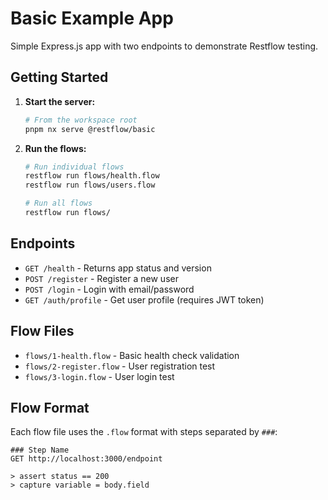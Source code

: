 # Basic Example App

Simple Express.js app with two endpoints to demonstrate Restflow testing.

## Getting Started

1. **Start the server:**
   ```bash
   # From the workspace root
   pnpm nx serve @restflow/basic
   ```

2. **Run the flows:**
   ```bash
   # Run individual flows
   restflow run flows/health.flow
   restflow run flows/users.flow

   # Run all flows
   restflow run flows/
   ```

## Endpoints

- `GET /health` - Returns app status and version
- `POST /register` - Register a new user
- `POST /login` - Login with email/password
- `GET /auth/profile` - Get user profile (requires JWT token)

## Flow Files

- `flows/1-health.flow` - Basic health check validation
- `flows/2-register.flow` - User registration test
- `flows/3-login.flow` - User login test

## Flow Format

Each flow file uses the `.flow` format with steps separated by `###`:

```flow
### Step Name
GET http://localhost:3000/endpoint

> assert status == 200
> capture variable = body.field
```
